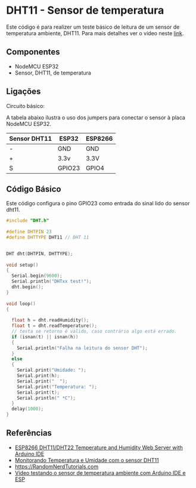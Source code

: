 # DHT11 - Sensor de temperatura

Este código é para realizer um teste básico de leitura de um sensor de temperatura ambiente, DHT11. Para mais detalhes ver o vídeo neste [link](https://youtu.be/PBO_ClJ70y0). 

## Componentes 
* NodeMCU ESP32 
* Sensor, DHT11, de temperatura  

## Ligações 
Circuito básico: 

A tabela abaixo ilustra o uso dos jumpers para conectar o sensor à placa NodeMCU ESP32. 

| Sensor DHT11 | ESP32 | ESP8266 |
| --------------- | --------------- |  --------------- | 
| -  | GND  |  GND  |
|  + | 3.3v | 3.3V |
| S  | GPIO23 |  GPIO4  |

## Código Básico 
Este código configura o pino GPIO23 como entrada do sinal lido do sensor dht11. 

```cpp
#include "DHT.h"
 
#define DHTPIN 23 
#define DHTTYPE DHT11 // DHT 11
 

DHT dht(DHTPIN, DHTTYPE);
 
void setup() 
{
  Serial.begin(9600);
  Serial.println("DHTxx test!");
  dht.begin();
}
 
void loop() 
{
 
  float h = dht.readHumidity();
  float t = dht.readTemperature();
  // testa se retorno é valido, caso contrário algo está errado.
  if (isnan(t) || isnan(h)) 
  {
    Serial.println("Falha na leitura do sensor DHT");
  } 
  else
  {
    Serial.print("Umidade: ");
    Serial.print(h);
    Serial.print("  ");
    Serial.print("Temperatura: ");
    Serial.print(t);
    Serial.println(" *C");
  }
  delay(1000);
}
```
 
## Referências 
 
* [ESP8266 DHT11/DHT22 Temperature and Humidity Web Server with Arduino IDE](https://randomnerdtutorials.com/esp8266-dht11dht22-temperature-and-humidity-web-server-with-arduino-ide/)
* [Monitorando Temperatura e Umidade com o sensor DHT11](https://www.makerhero.com/blog/monitorando-temperatura-e-umidade-com-o-sensor-dht11/)
* https://RandomNerdTutorials.com 
* [Vídeo testando o sensor de temperatura ambiente com Arduino IDE e ESP](https://youtu.be/PBO_ClJ70y0) 
